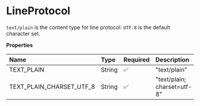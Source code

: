 # LineProtocol

`text/plain` is the content type for line protocol. `UTF-8` is the default character set.

**Properties**

| Name                     | Type   | Required | Description                 |
| :----------------------- | :----- | :------- | :-------------------------- |
| TEXT_PLAIN               | String | ✅       | "text/plain"                |
| TEXT_PLAIN_CHARSET_UTF_8 | String | ✅       | "text/plain; charset=utf-8" |

<!-- This file was generated by liblab | https://liblab.com/ -->
